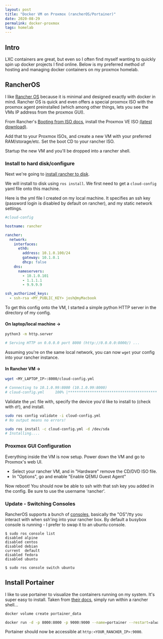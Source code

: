 ```yaml
---
layout: post
title: "Docker VM on Proxmox (rancherOS/Portainer)"
date: 2020-08-29
permalink: docker-proxmox
tags: homelab
---
```


## Intro

LXC containers are great, but even so I often find myself wanting to quickly spin up docker projects I find online. Below is my preferred method of hosting and managing docker containers on my proxmox homelab.

## RancherOS

I like [Rancher OS](https://rancher.com/docs/os/v1.x/en/overview/) because it is minimal and designed exactly with docker in mind. Rancher OS is quick and even offers a special proxmox ISO with the proxmox agent preinstalled (which among other things, lets you see the VMs IP address from the proxmox GUI).

From Rancher's [Booting from ISO docs](https://rancher.com/docs/os/v1.x/en/installation/workstation/boot-from-iso/), install the Proxmox VE ISO [(latest download)](https://releases.rancher.com/os/latest/proxmoxve/rancheros.iso).

Add that to your Proxmox ISOs, and create a new VM with your preferred RAM/storage/etc. Set the boot CD to your rancher ISO.

Startup the new VM and you'll be dropped into a rancher shell.

### Install to hard disk/configure

Next we're going to [install rancher to disk](https://rancher.com/docs/os/v1.x/en/installation/server/install-to-disk/).

We will install to disk using `ros install`. We first need to get a `cloud-config` yaml file onto this machine.

Here is the yml file I created on my local machine. It specifies an ssh key (password login is disabled by default on rancher), and my static network settings.

```yaml
#cloud-config

hostname: rancher

rancher:
  network:
    interfaces:
      eth0:
        address: 10.1.0.100/24
        gateway: 10.1.0.1
        dhcp: false
    dns:
      nameservers:
        - 10.1.0.101
        - 1.1.1.1
        - 9.9.9.9

ssh_authorized_keys:
  - ssh-rsa <MY_PUBLIC_KEY> josh@myMacbook
```

To get this config onto the VM, I started a simple python HTTP server in the directory of my config.

#### On laptop/local machine ->

```bash
python3 -m http.server

# Serving HTTP on 0.0.0.0 port 8000 (http://0.0.0.0:8000/) ...
```

Assuming you're on the same local network, you can now `wget` your config into your rancher instance.

#### In Rancher VM ->

```bash
wget <MY_LAPTOP_IP>:8000/cloud-config.yml

# Connecting to 10.1.0.99:8000 (10.1.0.99:8000)
# cloud-config.yml     100% |*****************************************|   847   0:00:00 ETA
```

Validate the `yml` file with, specify the device you'd like to install to (check with `df`), and install.

```bash
sudo ros config validate -i cloud-config.yml
# No output means no errors!

sudo ros install -c cloud-config.yml -d /dev/sda
# Installing....
```

### Proxmox GUI Configuration

Everything inside the VM is now setup.  Power down the VM and go to Proxmox's web UI.  

- Select your rancher VM, and in "Hardware" remove the CD/DVD ISO file.  
- In "Options", go and enable "Enable QEMU Guest Agent"

Now reboot! You should now be able to ssh with that ssh key you added in the config. Be sure to use the username 'rancher'.

### Update - Switching Consoles

RancherOS supports a bunch of [consoles](https://rancher.com/docs/os/v1.1/en/configuration/switching-consoles/), basically the "OS"/tty you interact with when ssh'ing into your rancher box.  By default a busybox console is running - I prefer to swap it to an ubuntu console.

```
$ sudo ros console list
disabled alpine
disabled centos
disabled debian
current  default
disabled fedora
disabled ubuntu

$ sudo ros console switch ubuntu

```

## Install Portainer

I like to use portainer to visualize the containers running on my system. It's super easy to install. Taken from [their docs](https://www.portainer.io/installation/), simply run within a rancher shell...

```bash
docker volume create portainer_data

docker run -d -p 8000:8000 -p 9000:9000 --name=portainer --restart=always -v /var/run/docker.sock:/var/run/docker.sock -v portainer_data:/data portainer/portainer
```

Portainer should now be accessible at `http:<YOUR_RANCHER_IP>:9000`.
